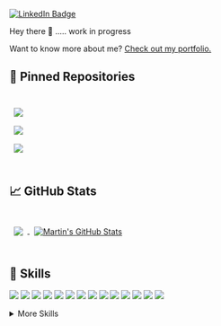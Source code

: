 [![LinkedIn Badge](https://img.shields.io/badge/LinkedIn-Profile-informational?style=flat&logo=linkedin&logoColor=white&color=0D76A8)](https://www.linkedin.com/in/aayushi-priya-586b29207/)


Hey there 👋
..... work in progress

Want to know more about me? [Check out my portfolio.](https://)

## 📌 Pinned Repositories

<br>

<a href="https://github.com/Naman2014/Machine-Translation">
  <img align="center" style="margin:0.5rem" src="https://github-readme-stats.vercel.app/api/pin/?username=Naman2014&repo=Machine-Translation&title_color=ffffff&text_color=c9cacc&icon_color=4AB197&bg_color=1A2B34" />
</a>

<br>

<a href="https://github.com/Naman2014/Movie-Recommendation-System">
  <img align="center" style="margin:0.5rem" src="https://github-readme-stats.vercel.app/api/pin/?username=Naman2014&repo=Movie-Recommendation-System&title_color=ffffff&text_color=c9cacc&icon_color=4AB197&bg_color=1A2B34" />
</a>

<br>

<a href="https://github.com/Naman2014/Sentiment-Analysis">
  <img align="center" style="margin:0.5rem" src="https://github-readme-stats.vercel.app/api/pin/?username=Naman2014&repo=Sentiment-Analysis&title_color=ffffff&text_color=c9cacc&icon_color=4AB197&bg_color=1A2B34" />
</a>

<br>
<br>

## &#x1f4c8; GitHub Stats

<br>

<a href="https://github.com/redheadpanda">
  <img align="center" style="margin:0.5rem" src="https://github-readme-stats.vercel.app/api/top-langs/?username=redheadpanda&hide=html,css&title_color=ffffff&text_color=c9cacc&icon_color=4AB197&bg_color=1A2B34" />
</a>

<a href="https://github.com/redheadpanda">
  <img align="center" style="margin:0.5rem" src="https://github-readme-stats.vercel.app/api?username=redheadpanda&show_icons=true&line_height=27&count_private=true&title_color=ffffff&text_color=c9cacc&icon_color=4AB097&bg_color=1A2B34" alt="Martin's GitHub Stats" />
</a>

<br>
<br>

## 💼 Skills


![](https://img.shields.io/badge/Code-Python-informational?style=flat&logo=python&logoColor=white&color=4AB197)
![](https://img.shields.io/badge/Code-C-informational?style=flat&logo=c&logoColor=white&color=4AB197)
![](https://img.shields.io/badge/Code-C++-informational?style=flat&logo=c%2B%2B&logoColor=white&color=4AB197)
![](https://img.shields.io/badge/Code-HTML-informational?style=flat&logo=html5&logoColor=white&color=4AB197)
![](https://img.shields.io/badge/Code-CSS-informational?style=flat&logo=css3&logoColor=white&color=4AB197)
![](https://img.shields.io/badge/Library-Numpy-informational?style=flat&logo=numpy&logoColor=white&color=4AB197)
![](https://img.shields.io/badge/Library-Pandas-informational?style=flat&logo=pandas&logoColor=white&color=4AB197)
![](https://img.shields.io/badge/Library-Matplotlib-informational?style=flat&logo=matplotlib&logoColor=white&color=4AB197)
![](https://img.shields.io/badge/Framework-TensorFlow-informational?style=flat&logo=tensorflow&logoColor=white&color=4AB197)
![](https://img.shields.io/badge/Framework-PyTorch-informational?style=flat&logo=pytorch&logoColor=white&color=4AB197)
![](https://img.shields.io/badge/Library-NLTK-informational?style=flat&logo=nltk&logoColor=white&color=4AB197)
![](https://img.shields.io/badge/Framework-Streamlit-informational?style=flat&logo=streamlit&logoColor=white&color=4AB197)
![](https://img.shields.io/badge/Operating%20System-Linux-informational?style=flat&logo=linux&logoColor=white&color=4AB197)
![](https://img.shields.io/badge/Operating%20System-Windows-informational?style=flat&logo=windows&logoColor=white&color=4AB197)

<details>
<summary>More Skills</summary>

![](https://img.shields.io/badge/Tools-Jupyter_Notebook-informational?style=flat&logo=jupyter&logoColor=white&color=4AB197)
![](https://img.shields.io/badge/Tools-Google_Colab-informational?style=flat&logo=google-colab&logoColor=white&color=4AB197)
![](https://img.shields.io/badge/Tools-Visual_Studio-informational?style=flat&logo=visual-studio&logoColor=white&color=4AB197)
![](https://img.shields.io/badge/Tools-PyCharm-informational?style=flat&logo=pycharm&logoColor=white&color=4AB197)
![](https://img.shields.io/badge/Tools-Git-informational?style=flat&logo=git&logoColor=white&color=4AB197)
![](https://img.shields.io/badge/Tools-Excel-informational?style=flat&logo=microsoft-excel&logoColor=white&color=4AB197)
![](https://img.shields.io/badge/Tools-Power_BI-informational?style=flat&logo=power-bi&logoColor=white&color=4AB197)


![](https://img.shields.io/badge/Design-Photoshop-informational?style=flat&logo=Adobe-Photoshop&logoColor=white&color=4AB197)
![](https://img.shields.io/badge/Design-Illustrator-informational?style=flat&logo=Adobe-Illustrator&logoColor=white&color=4AB197)
![](https://img.shields.io/badge/Design-Canva-informational?style=flat&logo=Canva&logoColor=white&color=4AB197)
![](https://img.shields.io/badge/Design-Figma-informational?style=flat&logo=Figma&logoColor=white&color=4AB197)
![](https://img.shields.io/badge/Design-After_Effects-informational?style=flat&logo=Adobe-After-Effects&logoColor=white&color=4AB197)
![](https://img.shields.io/badge/Design-Indesign-informational?style=flat&logo=Adobe-Indesign&logoColor=white&color=4AB197)
![](https://img.shields.io/badge/Design-Premiere_Pro-informational?style=flat&logo=Adobe-Premiere-Pro&logoColor=white&color=4AB197)

</details>

